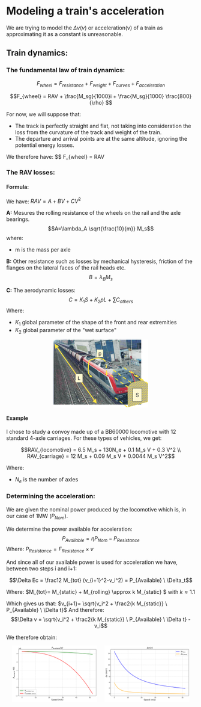 # Modeling a train's acceleration
We are trying to model the $\Delta v(v)$ or acceleration(v) of a train as approximating it as a constant is unreasonable.

## Train dynamics:

### **The fundamental law of train dynamics:**
```math
F_{wheel} = F_{resistance} + F_{weight} + F_{curves} + F_{acceleration}
```
```math
F_{wheel} = RAV + \frac{M_sg}{1000}i + \frac{M_sg}{1000} \frac{800}{\rho} 
```
For now, we will suppose that:
- The track is perfectly straight and flat, not taking into consideration the loss from the curvature of the track and weight of the train.
- The departure and arrival points are at the same altitude, ignoring the potential energy losses.

We therefore have:
$$ F_{wheel} = RAV

### **The RAV losses:**

#### Formula:

We have:
$RAV=A+BV+CV^2$

**A:**
Mesures  the rolling resistance of the wheels on the rail and the axle bearings.
$$A=\lambda_A \sqrt{\frac{10}{m}} M_s$$
where:
- m is the mass per axle
  
**B:**
Other resistance such as losses by mechanical hysteresis, friction of the flanges on the lateral faces of the rail heads etc.
$$B= \lambda_B M_s$$

**C:**
The aerodynamic losses:
$$C= K_1 S + K_2 p L + \sum C_{others}$$
Where:
- $K_1$ global parameter of the shape of the front and rear extremities
- $K_2$ global parameter of the "wet surface"
<div style="display: flex; justify-content: center;">
<img src="../Illustrations/Capture d’écran 2024-11-22 100248.png" style="width:50%;"/>
</div>

#### Example
I chose to study a convoy made up of a BB60000 locomotive with 12 standard 4-axle carriages.
For these types of vehicles, we get:
```math
RAV_{locomotive} = 6.5 M_s + 130N_e + 0.1 M_s V + 0.3 V^2 \\
RAV_{carriage} = 12 M_s + 0.09 M_s V + 0.0044 M_s V^2
```
Where:
- $N_e$ is the number of axles

### Determining the acceleration:

We are given the nominal power produced by the locomotive which is, in our case of 1MW ($P_{Nom}$).

We determine the power available for acceleration:
$$P_{Available} = \eta P_{Nom}  - P_{Resistance}$$
Where:
$P_{Resistance} = F_{Resistance} \times v$

And since all of our available power is used for acceleration we have, between two steps i and i+1:
```math
\Delta Ec = \frac12 M_{tot} (v_{i+1}^2-v_i^2) = P_{Available} \ \Delta_t
```
Where:
$M_{tot}= M_{static} + M_{rolling} \approx k M_{static} $ with $k \approx 1.1$

Which gives us that:
$v_{i+1}= \sqrt{v_i^2 + \frac2{k M_{static}} \ P_{Available} \ \Delta t}$
And therefore:
$$\Delta v = \sqrt{v_i^2 + \frac2{k M_{static}} \ P_{Available} \ \Delta t} - v_i$$

We therefore obtain:
<div style="display: flex; justify-content: center; gap: 20px;">
  <img src="../plots/Pavailable(v).png" style="width:45%;"/>
  <img src="../plots/delta_v_v_plot.png" style="width:45%;"/>
</div>